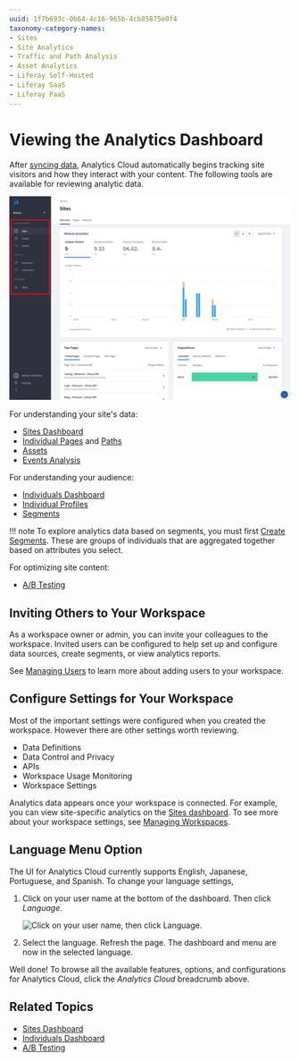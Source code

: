 ```yaml
---
uuid: 1f7b693c-0b64-4c16-965b-4cb85875e0f4
taxonomy-category-names:
- Sites
- Site Analytics
- Traffic and Path Analysis
- Asset Analytics
- Liferay Self-Hosted
- Liferay SaaS
- Liferay PaaS
---
```

# Viewing the Analytics Dashboard

After [syncing data](./connecting-liferay-dxp-to-analytics-cloud.md), Analytics Cloud automatically begins tracking site visitors and how they interact with your content. The following tools are available for reviewing analytic data.

![Explore the different tools through the left navigation.](viewing-the-analytics-dashboard/images/01.png)

For understanding your site's data:

- [Sites Dashboard](../touchpoints/sites-dashboard.md)
- [Individual Pages](../touchpoints/pages.md) and [Paths](../touchpoints/pages/paths.md)
- [Assets](../touchpoints/assets.md)
- [Events Analysis](../touchpoints/events.md)

For understanding your audience:

- [Individuals Dashboard](../people/individuals/individuals-dashboard.md)
- [Individual Profiles](../people/individuals/individual-profiles.md)
- [Segments](../people/segments.md)

!!! note
   To explore analytics data based on segments, you must first [Create Segments](../people/segments/creating-segments.md). These are groups of individuals that are aggregated together based on attributes you select.

For optimizing site content:

- [A/B Testing](../optimization/a-b-testing.md)

## Inviting Others to Your Workspace

As a workspace owner or admin, you can invite your colleagues to the workspace. Invited users can be configured to help set up and configure data sources, create segments, or view analytics reports.

See [Managing Users](../workspace-settings/managing-users.md) to learn more about adding users to your workspace.

## Configure Settings for Your Workspace

Most of the important settings were configured when you created the workspace. However there are other settings worth reviewing.

- Data Definitions
- Data Control and Privacy
- APIs
- Workspace Usage Monitoring
- Workspace Settings

Analytics data appears once your workspace is connected. For example, you can view site-specific analytics on the [Sites dashboard](../touchpoints/sites-dashboard.md). To see more about your workspace settings, see [Managing Workspaces](../workspace-settings/managing-workspaces.md).

## Language Menu Option

The UI for Analytics Cloud currently supports English, Japanese, Portuguese, and Spanish. To change your language settings,

1. Click on your user name at the bottom of the dashboard. Then click *Language*.

   ![Click on your user name, then click Language.](./viewing-the-analytics-dashboard/images/02.png)

1. Select the language. Refresh the page. The dashboard and menu are now in the selected language.

Well done! To browse all the available features, options, and configurations for Analytics Cloud, click the *Analytics Cloud* breadcrumb above.

## Related Topics

- [Sites Dashboard](../touchpoints/sites-dashboard.md)
- [Individuals Dashboard](../people/individuals/individuals-dashboard.md)
- [A/B Testing](../optimization/a-b-testing.md)